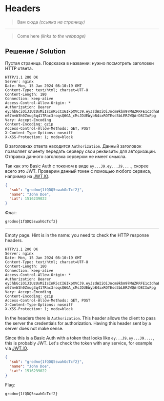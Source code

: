 # Headers

> Вам сюда *(ссылка на страницу)*

---

> Come here *(links to the webpage)*

## Решение / Solution

Пустая страница. Подсказка в названии: нужно посмотреть заголовки HTTP ответа.

```http
HTTP/1.1 200 OK
Server: nginx
Date: Mon, 15 Jan 2024 08:10:19 GMT
Content-Type: text/html; charset=UTF-8
Content-Length: 180
Connection: keep-alive
Access-Control-Allow-Origin: *
Authorization: Bearer eyJhbGciOiJIUzUxMiIsInR5cCI6IkpXVCJ9.eyJzdWIiOiJncm9kbm97MWZRRFE1c3dhaEdjVGNmMn0iLCJuYW1lIjoiSm9obiBEb2UiLCJpYXQiOjE1MTYyMzkwMjJ9.Prqxaq3rMHc1eOs7-n67mvW3h0Zmug3q417Rac3roqsQ6GA_cMsJDUEWybB4ixROTEsd3bLERJWQArD8CIuFpg
Vary: Accept-Encoding
Content-Encoding: gzip
Access-Control-Allow-Methods: GET, POST
X-Content-Type-Options: nosniff
X-XSS-Protection: 1; mode=block
```

В заголовках ответа находится `Authorization`. Данный заголовок позволяет клиенту передать серверу
свои реквизиты для авторизации. Отправка данного заголовка сервером не имеет смысла.

Так как это Basic Auth с токеном в виде `ey...J9.ey...J9....`, скорее всего это JWT. Проверим данный
токен с помощью любого сервиса, например на [JWT.IO](https://jwt.io/).

```json
{
  "sub": "grodno{1fQDQ5swahGcTcf2}",
  "name": "John Doe",
  "iat": 1516239022
}
```

Флаг:

```plain
grodno{1fQDQ5swahGcTcf2}
```

---

Empty page. Hint is in the name: you need to check the HTTP response headers.

```http
HTTP/1.1 200 OK
Server: nginx
Date: Mon, 15 Jan 2024 08:10:19 GMT
Content-Type: text/html; charset=UTF-8
Content-Length: 180
Connection: keep-alive
Access-Control-Allow-Origin: *
Authorization: Bearer eyJhbGciOiJIUzUxMiIsInR5cCI6IkpXVCJ9.eyJzdWIiOiJncm9kbm97MWZRRFE1c3dhaEdjVGNmMn0iLCJuYW1lIjoiSm9obiBEb2UiLCJpYXQiOjE1MTYyMzkwMjJ9.Prqxaq3rMHc1eOs7-n67mvW3h0Zmug3q417Rac3roqsQ6GA_cMsJDUEWybB4ixROTEsd3bLERJWQArD8CIuFpg
Vary: Accept-Encoding
Content-Encoding: gzip
Access-Control-Allow-Methods: GET, POST
X-Content-Type-Options: nosniff
X-XSS-Protection: 1; mode=block
```

In the headers there is `Authorization`. This header allows the client to pass the server the
credentials for authorization. Having this header sent by a server does not make sense.

Since this is a Basic Auth with a token that looks like `ey...J9.ey...J9....`, this is probably JWT.
Let's check the token with any service, for example via [JWT.IO](https://jwt.io/).

```json
{
  "sub": "grodno{1fQDQ5swahGcTcf2}",
  "name": "John Doe",
  "iat": 1516239022
}
```

Flag:

```plain
grodno{1fQDQ5swahGcTcf2}
```
